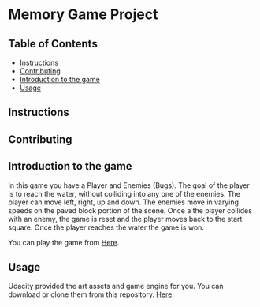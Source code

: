 # Memory Game Project

## Table of Contents
* [Instructions](#instructions)
* [Contributing](#contributing)
* [Introduction to the game](#introduction-to-the-game)
* [Usage](#usage)

## Instructions

## Contributing

## Introduction to the game
  In this game you have a Player and Enemies (Bugs). The goal of the player is to reach the water, without colliding into any one of the enemies. The player can move left, right, up and down. The enemies move in varying speeds on the paved block portion of the scene. Once a the player collides with an enemy, the game is reset and the player moves back to the start square. Once the player reaches the water the game is won.

  You can play the game from [Here](https://morojalh.github.io/fend-project-memory-game-master/).

## Usage
  Udacity provided the art assets and game engine for you. You can download or clone them from this repository. [Here](https://github.com/udacity/frontend-nanodegree-arcade-game).
